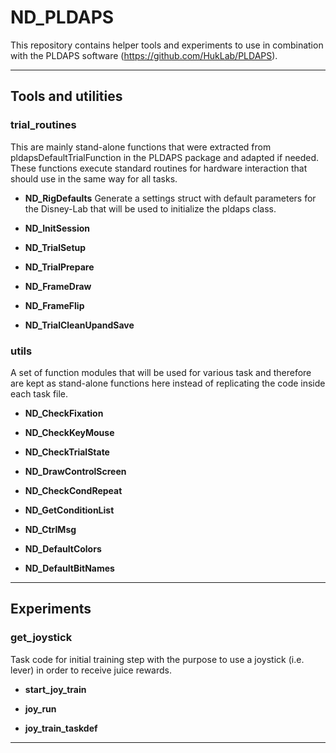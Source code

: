 ND_PLDAPS
==========

This repository contains helper tools and experiments to use in combination with the PLDAPS software (https://github.com/HukLab/PLDAPS).

***
## Tools and utilities

### trial_routines
This are mainly stand-alone functions that were extracted from pldapsDefaultTrialFunction in the PLDAPS package and adapted if needed. These functions execute standard routines for hardware interaction that should use in the same way for all tasks.

* __ND_RigDefaults__ 
Generate a settings struct with default parameters for the Disney-Lab that will be used to initialize the pldaps class.

* __ND_InitSession__

* __ND_TrialSetup__ 

* __ND_TrialPrepare__ 

* __ND_FrameDraw__

* __ND_FrameFlip__

* __ND_TrialCleanUpandSave__ 


### utils

A set of function modules that will be used for various task and therefore are kept as stand-alone functions here instead of replicating the code inside each task file.

* __ND_CheckFixation__ 

* __ND_CheckKeyMouse__ 

* __ND_CheckTrialState__ 

* __ND_DrawControlScreen__ 

* __ND_CheckCondRepeat__ 

* __ND_GetConditionList__ 

* __ND_CtrlMsg__ 

* __ND_DefaultColors__ 

* __ND_DefaultBitNames__ 


***
## Experiments

### get_joystick

Task code for initial training step with the purpose to use a joystick (i.e. lever) in order to receive juice rewards.

* __start_joy_train__

* __joy_run__

* __joy_train_taskdef__


***



